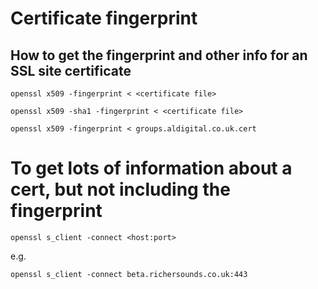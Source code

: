 # Certificate fingerprint

## How to get the fingerprint and other info for an SSL site certificate

```
openssl x509 -fingerprint < <certificate file>
```

```
openssl x509 -sha1 -fingerprint < <certificate file>
```

```
openssl x509 -fingerprint < groups.aldigital.co.uk.cert
```

# To get lots of information about a cert, but not including the fingerprint

```
openssl s_client -connect <host:port>
```

e.g.
```
openssl s_client -connect beta.richersounds.co.uk:443
```
